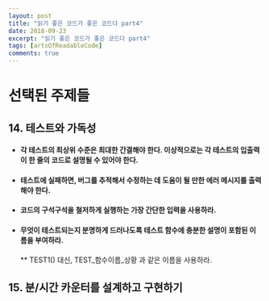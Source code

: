 ```yaml
---
layout: post
title: "읽기 좋은 코드가 좋은 코드다 part4"
date: 2018-09-23
excerpt: "읽기 좋은 코드가 좋은 코드다 part4"
tags: [artsOfReadableCode]
comments: true
---
```


# 선택된 주제들

## 14. 테스트와 가독성

* #### 각 테스트의 최상위 수준은 최대한 간결해야 한다. 이상적으로는 각 테스트의 입출력이 한 줄의 코드로 설명될 수 있어야 한다.

* #### 테스트에 실패하면, 버그를 추적해서 수정하는 데 도움이 될 만한 에러 메시지를 출력해야 한다.

* #### 코드의 구석구석을 철저하게 실행하는 가장 간단한 입력을 사용하라.

* #### 무엇이 테스트되는지 분명하게 드러나도록 테스트 함수에 충분한 설명이 포함된 이름을 부여하라.
	** TEST1() 대신, TEST_함수이름_상황 과 같은 이름을 사용하라.

## 15. 분/시간 카운터를 설계하고 구현하기